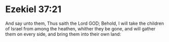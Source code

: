 # Ezekiel 37:21

And say unto them, Thus saith the Lord GOD; Behold, I will take the children of Israel from among the heathen, whither they be gone, and will gather them on every side, and bring them into their own land: